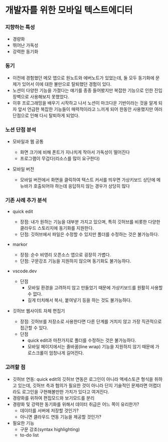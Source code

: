 # 개발자를 위한 모바일 텍스트에디터
### 지향하는 특성
- 경량화
- 뛰어난 가독성
- 강력한 동기화

### 동기
- 이전에 경험했던 메모 앱으로 원노트와 에버노트가 있었는데, 둘 모두 동기화에 문제가 있어서 이에 대한 불만으로 탈퇴했던 경험이 있다. 
- 노션이 다양한 기능을 가졌다는 얘기를 종종 들어봤지만 복잡한 기능으로 인한 진입장벽으로 사용해보지 못했었다. 
- 이후 프로그래밍을 배우기 시작하고 나서 노션이 마크다운 기반이라는 것을 알게 되자 앞서 언급한 복잡한 기능들이 매력적이라고 느끼게 되어 한동안 사용했지만 여러 단점으로 인해 다시 탈퇴하게 되었다.


### 노션 단점 분석
- 모바일과 웹 공통
  - 화면 크기에 비해 폰트가 지나치게 작아서 가독성이 떨어진다
  - 프로그램이 무겁다(리소스를 많이 요구한다)
    
- 모바일 버전
  - 모바일 버전에서 화면을 클릭하여 텍스트 커서를 띄우면 가상키보드 상단에 메뉴바가 호출되어야 하는데 응답하지 않는 경우가 상당히 많다

### 기존 사례 추가 분석
- quick edit
  - 장점: 내가 원하는 기능을 대부분 가지고 있으며, 특히 깃허브를 비롯한 다양한 클라우드 스토리지에 동기화를 지원한다. 
  - 단점: 깃허브에서 파일은 수정할 수 있지만 폴더를 수정하는 것은 불가능하다. 
    
- markor
  - 장점: 순수 비영리 오픈소스 앱으로 굉장히 가볍다. 
  - 단점: 구문강조 기능을 지원하지 않으며 동기화도 불가능하다. 

- vscode.dev 
  - 단점
    - 모바일 환경을 고려하지 않고 만들었기 때문에 가상키보드를 원활히 사용할 수 없다.
    - 길게 터치해서 복사, 붙여넣기 등을 하는 것도 불가능하다.

- 깃허브 웹사이트 자체 편집기
  - 장점: 깃허브를 저장소로 사용한다면 다른 단계를 거치지 않고 가장 직관적으로 접근할 수 있다. 
  - 단점
    - quick edit과 마찬가지로 폴더를 수정하는 것은 불가능하다.
    - 모바일 페이지에서는 줄바꿈(line wrap) 기능을 지원하지 않기 때문에 가로스크롤이 엄청나게 길어진다. 

### 고려할 점
- 깃허브 연동: quick edit의 깃허브 연동은 로그인이 아니라 액세스토큰 형식을 취하고 있는데, 깃허브 측과 협의가 필요한 것이 아니라 단지 기술적인 문제라면 어렵더라도 로그인을 구현해볼만한 가치가 있다고 여겨진다. 
- 경량화를 위하여 편집모드와 보기모드를 분리
- 경량화 및 강력한 동기화를 위해서 데이터 취급은 어느 쪽이 유리한가? 
  - 데이터를 서버에 저장할 것인가?
  - 아니면 클라우드 연동 기능을 제공할 것인가?
- 필요한 기능
  - 구문 강조(syntax highlighting)
  - to-do list

